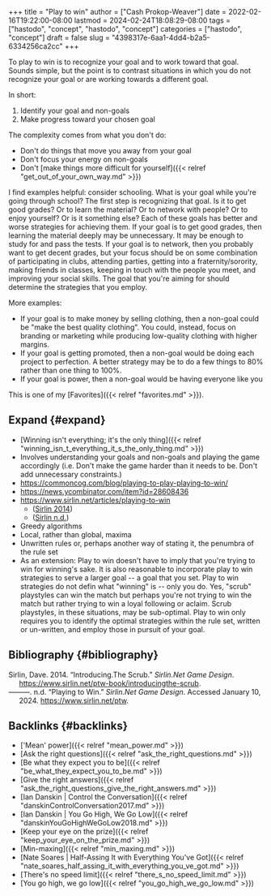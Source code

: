 +++
title = "Play to win"
author = ["Cash Prokop-Weaver"]
date = 2022-02-16T19:22:00-08:00
lastmod = 2024-02-24T18:08:29-08:00
tags = ["hastodo", "concept", "hastodo", "concept"]
categories = ["hastodo", "concept"]
draft = false
slug = "4398317e-6aa1-4dd4-b2a5-6334256ca2cc"
+++

To play to win is to recognize your goal and to work toward that goal. Sounds simple, but the point is to contrast situations in which you do not recognize your goal or are working towards a different goal.

In short:

1.  Identify your goal and non-goals
2.  Make progress toward your chosen goal

The complexity comes from what you don't do:

-   Don't do things that move you away from your goal
-   Don't focus your energy on non-goals
-   Don't [make things more difficult for yourself]({{< relref "get_out_of_your_own_way.md" >}})

I find examples helpful: consider schooling. What is your goal while you're going through school? The first step is recognizing that goal. Is it to get good grades? Or to learn the material? Or to network with people? Or to enjoy yourself? Or is it something else? Each of these goals has better and worse strategies for achieving them. If your goal is to get good grades, then learning the material deeply may be unnecessary. It may be enough to study for and pass the tests. If your goal is to network, then you probably want to get decent grades, but your focus should be on some combination of participating in clubs, attending parties, getting into a fraternity/sorority, making friends in classes, keeping in touch with the people you meet, and improving your social skills. The goal that you're aiming for should determine the strategies that you employ.

More examples:

-   If your goal is to make money by selling clothing, then a non-goal could be "make the best quality clothing". You could, instead, focus on branding or marketing while producing low-quality clothing with higher margins.
-   If your goal is getting promoted, then a non-goal would be doing each project to perfection. A better strategy may be to do a few things to 80% rather than one thing to 100%.
-   If your goal is power, then a non-goal would be having everyone like you

This is one of my [Favorites]({{< relref "favorites.md" >}}).


## Expand {#expand}

-   [Winning isn't everything; it's the only thing]({{< relref "winning_isn_t_everything_it_s_the_only_thing.md" >}})
-   Involves understanding your goals and non-goals and playing the game accordingly (i.e. Don't make the game harder than it needs to be. Don't add unnecessary constraints.)
-   <https://commoncog.com/blog/playing-to-play-playing-to-win/>
-   <https://news.ycombinator.com/item?id=28608436>
-   <https://www.sirlin.net/articles/playing-to-win>
    -   (<a href="#citeproc_bib_item_1">Sirlin 2014</a>)
    -   (<a href="#citeproc_bib_item_2">Sirlin n.d.</a>)
-   Greedy algorithms
-   Local, rather than global, maxima
-   Unwritten rules or, perhaps another way of stating it, the penumbra of the rule set
-   As an extension: Play to win doesn't have to imply that you're trying to win for winning's sake. It is also reasonable to incorporate play to win strategies to serve a larger goal -- a goal that you set. Play to win strategies do not defin what "winning" is -- only you do. Yes, "scrub" playstyles can win the match but perhaps you're not trying to win the match but rather trying to win a loyal following or aclaim. Scrub playstyles, in these situations, may be sub-optimal. Play to win only requires you to identify the optimal strategies within the rule set, written or un-written, and employ those in pursuit of your goal.


## Bibliography {#bibliography}

<style>.csl-entry{text-indent: -1.5em; margin-left: 1.5em;}</style><div class="csl-bib-body">
  <div class="csl-entry"><a id="citeproc_bib_item_1"></a>Sirlin, Dave. 2014. “Introducing.The Scrub.” <i>Sirlin.Net Game Design</i>. <a href="https://www.sirlin.net/ptw-book/introducingthe-scrub">https://www.sirlin.net/ptw-book/introducingthe-scrub</a>.</div>
  <div class="csl-entry"><a id="citeproc_bib_item_2"></a>———. n.d. “Playing to Win.” <i>Sirlin.Net Game Design</i>. Accessed January 10, 2024. <a href="https://www.sirlin.net/ptw">https://www.sirlin.net/ptw</a>.</div>
</div>


## Backlinks {#backlinks}

-   ['Mean' power]({{< relref "mean_power.md" >}})
-   [Ask the right questions]({{< relref "ask_the_right_questions.md" >}})
-   [Be what they expect you to be]({{< relref "be_what_they_expect_you_to_be.md" >}})
-   [Give the right answers]({{< relref "ask_the_right_questions_give_the_right_answers.md" >}})
-   [Ian Danskin | Control the Conversation]({{< relref "danskinControlConversation2017.md" >}})
-   [Ian Danskin | You Go High, We Go Low]({{< relref "danskinYouGoHighWeGoLow2018.md" >}})
-   [Keep your eye on the prize]({{< relref "keep_your_eye_on_the_prize.md" >}})
-   [Min-maxing]({{< relref "min_maxing.md" >}})
-   [Nate Soares | Half-Assing It with Everything You've Got]({{< relref "nate_soares_half_assing_it_with_everything_you_ve_got.md" >}})
-   [There's no speed limit]({{< relref "there_s_no_speed_limit.md" >}})
-   [You go high, we go low]({{< relref "you_go_high_we_go_low.md" >}})
